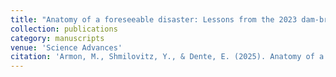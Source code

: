 ```yaml
---
title: "Anatomy of a foreseeable disaster: Lessons from the 2023 dam-breaching flood in Derna, Libya"
collection: publications
category: manuscripts
venue: 'Science Advances'
citation: 'Armon, M., Shmilovitz, Y., & Dente, E. (2025). Anatomy of a foreseeable disaster: Lessons from the 2023 dam-breaching flood in Derna, Libya. Science Advances, 11(13), eadu2865.'
---
```

